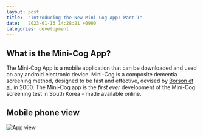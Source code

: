 ```yaml
---
layout: post
title:  "Introducing the New Mini-Cog App: Part I"
date:   2023-01-13 14:28:21 +0900
categories: development
---
```


## What is the Mini-Cog App?

The Mini-Cog App is a mobile application that can be downloaded and used on any android electronic device. Mini-Cog is a composite dementia screening method, designed to be fast and effective, devised by [Borson et al.](https://pubmed.ncbi.nlm.nih.gov/11113982/) in 2000. The Mini-Cog app is the *first ever* development of the Mini-Cog screening test in South Korea - made available online. 

## Mobile phone view

![App view](https://res.cloudinary.com/dnld9xo3e/image/upload/v1676694944/Group_350_e0qsv9.png)